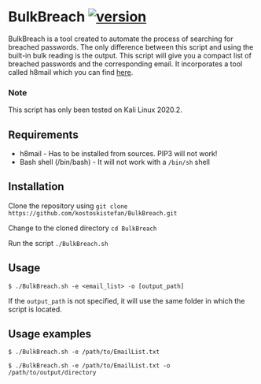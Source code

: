# BulkBreach [![version](https://img.shields.io/badge/version-1.1-red.svg)](https://semver.org)

BulkBreach is a tool created to automate the process of searching for breached passwords. The only difference between this script and using the built-in bulk reading is the output. This script will give you a compact list of breached passwords and the corresponding email. It incorporates a tool called h8mail which you can find [here](https://github.com/khast3x/h8mail).

### Note
This script has only been tested on Kali Linux 2020.2. 

## Requirements
* h8mail - Has to be installed from sources. PIP3 will not work!
* Bash shell (/bin/bash) - It will not work with a `/bin/sh` shell

## Installation
Clone the repository using `git clone https://github.com/kostoskistefan/BulkBreach.git`

Change to the cloned directory `cd BulkBreach`

Run the script `./BulkBreach.sh`

## Usage

`$ ./BulkBreach.sh -e <email_list> -o [output_path]`

If the `output_path` is not specified, it will use the same folder in which the script is located.


## Usage examples

`$ ./BulkBreach.sh -e /path/to/EmailList.txt`

`$ ./BulkBreach.sh -e /path/to/EmailList.txt -o /path/to/output/directory`
